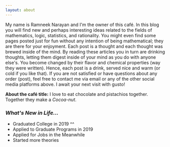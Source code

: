 ```yaml
---
layout: about
---
```


My name is Ramneek Narayan and I'm the owner of this café. In this blog you will find new and perhaps interesting ideas related to the fields of mathematics, logic, statistics, and rationality. You might even find some pages posted just for fun without any intention of being mathematical; they are there for your enjoyment. Each post is a thought and each thought was brewed inside of the mind. By reading these articles you in turn are drinking thoughts, letting them digest inside of your mind as you do with anyone else's. You become changed by their flavor and chemical properties (way they were written). Hence, each post is a drink, served nice and warm (or cold if you like that). If you are not satisfied or have questions about any order (post), feel free to contact me via email or any of the other social media platforms above. I await your next visit with gusto!

**About the café title:** I love to eat chocolate and pistachios together. Together they make a *Cocoa-nut*.

### *What's New in Life...*

- Graduated College in 2019 ^^
- Applied to Graduate Programs in 2019
- Applied for Jobs in the Meanwhile
- Started more theories
